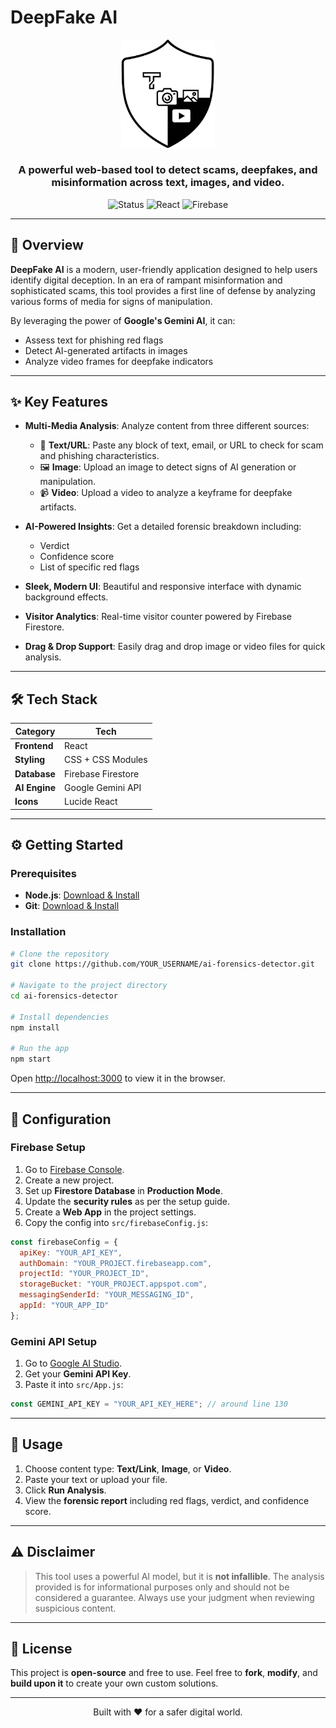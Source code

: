 # DeepFake AI

<p align="center">
  <img src="ai-deepfake-detector/public/logo.png" alt="AI Forensics Detector Logo" width="150"/>
</p>

<h3 align="center">A powerful web-based tool to detect scams, deepfakes, and misinformation across text, images, and video.</h3>

<p align="center">
  <img src="https://img.shields.io/badge/status-active-brightgreen" alt="Status"/>
  <img src="https://img.shields.io/badge/React-18.2.0-blue?logo=react" alt="React"/>
  <img src="https://img.shields.io/badge/Firebase-9.6.11-orange?logo=firebase" alt="Firebase"/>
</p>

---

## 🚀 Overview

**DeepFake AI** is a modern, user-friendly application designed to help users identify digital deception. In an era of rampant misinformation and sophisticated scams, this tool provides a first line of defense by analyzing various forms of media for signs of manipulation. 

By leveraging the power of **Google's Gemini AI**, it can:
- Assess text for phishing red flags  
- Detect AI-generated artifacts in images  
- Analyze video frames for deepfake indicators

---

## ✨ Key Features

- **Multi-Media Analysis**: Analyze content from three different sources:
  - 📝 **Text/URL**: Paste any block of text, email, or URL to check for scam and phishing characteristics.
  - 🖼️ **Image**: Upload an image to detect signs of AI generation or manipulation.
  - 📹 **Video**: Upload a video to analyze a keyframe for deepfake artifacts.

- **AI-Powered Insights**: Get a detailed forensic breakdown including:
  - Verdict
  - Confidence score
  - List of specific red flags

- **Sleek, Modern UI**: Beautiful and responsive interface with dynamic background effects.

- **Visitor Analytics**: Real-time visitor counter powered by Firebase Firestore.

- **Drag & Drop Support**: Easily drag and drop image or video files for quick analysis.

---

## 🛠️ Tech Stack

| Category        | Tech               |
|-----------------|--------------------|
| **Frontend**    | React              |
| **Styling**     | CSS + CSS Modules  |
| **Database**    | Firebase Firestore |
| **AI Engine**   | Google Gemini API  |
| **Icons**       | Lucide React       |

---

## ⚙️ Getting Started

### Prerequisites

- **Node.js**: [Download & Install](https://nodejs.org/)
- **Git**: [Download & Install](https://git-scm.com/)

### Installation

```bash
# Clone the repository
git clone https://github.com/YOUR_USERNAME/ai-forensics-detector.git

# Navigate to the project directory
cd ai-forensics-detector

# Install dependencies
npm install

# Run the app
npm start
```

Open [http://localhost:3000](http://localhost:3000) to view it in the browser.

---

## 🔑 Configuration

### Firebase Setup

1. Go to [Firebase Console](https://console.firebase.google.com/).
2. Create a new project.
3. Set up **Firestore Database** in **Production Mode**.
4. Update the **security rules** as per the setup guide.
5. Create a **Web App** in the project settings.
6. Copy the config into `src/firebaseConfig.js`:

```js
const firebaseConfig = {
  apiKey: "YOUR_API_KEY",
  authDomain: "YOUR_PROJECT.firebaseapp.com",
  projectId: "YOUR_PROJECT_ID",
  storageBucket: "YOUR_PROJECT.appspot.com",
  messagingSenderId: "YOUR_MESSAGING_ID",
  appId: "YOUR_APP_ID"
};
```

### Gemini API Setup

1. Go to [Google AI Studio](https://makersuite.google.com/app).
2. Get your **Gemini API Key**.
3. Paste it into `src/App.js`:

```js
const GEMINI_API_KEY = "YOUR_API_KEY_HERE"; // around line 130
```

---

## 🚦 Usage

1. Choose content type: **Text/Link**, **Image**, or **Video**.
2. Paste your text or upload your file.
3. Click **Run Analysis**.
4. View the **forensic report** including red flags, verdict, and confidence score.

---

## ⚠️ Disclaimer

> This tool uses a powerful AI model, but it is **not infallible**. The analysis provided is for informational purposes only and should not be considered a guarantee. Always use your judgment when reviewing suspicious content.

---

## 📄 License

This project is **open-source** and free to use. Feel free to **fork**, **modify**, and **build upon it** to create your own custom solutions.

---

<p align="center">
  Built with ❤️ for a safer digital world.
</p>

